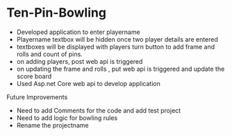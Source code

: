 # Ten-Pin-Bowling

- Developed application to enter playername
- Playername textbox will be hidden once two player details are entered
- textboxes will be displayed with players turn button to add frame and rolls and count of pins.
- on adding players, post web api is triggered
- on updating the frame and rolls , put web api is triggered and update the score board
- Used Asp.net Core web api to develop application




Future Improvements
- Need to add Comments for the code and add test project 
- Need to add logic for bowling rules
- Rename the projectname
